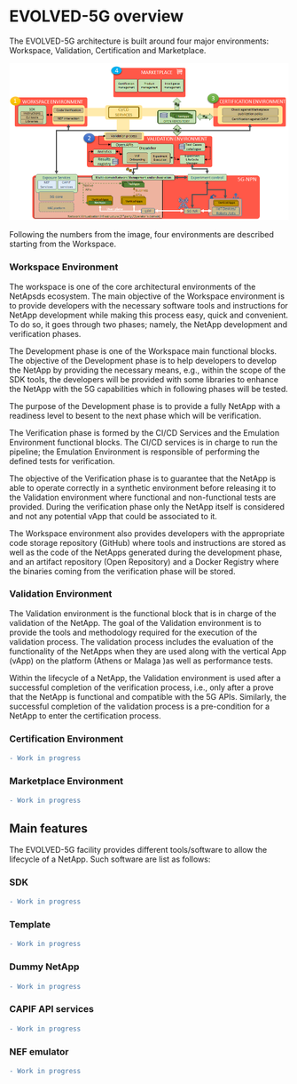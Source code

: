 # EVOLVED-5G overview
The EVOLVED-5G architecture is built around four major environments: Workspace, Validation, Certification and Marketplace.

![EVOLVED-5G Architecture](./images/architecture.png)

Following the numbers from the image, four environments are described starting from the Workspace.
### Workspace Environment

The workspace is one of the core architectural environments of the NetApsds ecosystem. The main objective of the Workspace environment is to provide developers with the necessary software tools and instructions for NetApp development while making this process easy, quick and convenient. To do so, it goes through two phases; namely, the NetApp development and verification phases. 

The Development phase is one of the Workspace main functional blocks. The objective of the Development phase is to help developers to develop the NetApp by providing the necessary means, e.g., within the scope of the SDK tools, the developers will be provided with some libraries to enhance the NetApp with the 5G capabilities which in following phases will be tested. 

The purpose of the Development phase is to provide a fully NetApp with a readiness level to besent to the next phase which will be verification.

The Verification phase is formed by the CI/CD Services and the Emulation Environment
functional blocks. The CI/CD services is in charge to run the pipeline; the Emulation Environment is responsible of performing the defined tests for verification.

The objective of the Verification phase is to guarantee that the NetApp is able to operate correctly in a synthetic environment before releasing it to the Validation environment where functional and non-functional tests are provided. During the verification phase only the NetApp itself is considered and not any potential vApp that could be associated to it.

The Workspace environment also provides developers with the appropriate code storage repository
(GitHub) where tools and instructions are stored as well as the code of the NetApps generated during the development phase, and an artifact repository (Open Repository) and a Docker Registry where the binaries coming from the verification phase will be stored.

### Validation Environment

The Validation environment is the functional block that is in charge of the validation of the NetApp. The goal of the Validation environment is to provide the tools and methodology required for the execution of the validation process. The validation process includes the evaluation of the functionality of the NetApps when they are used along with the vertical App (vApp) on the platform (Athens or Malaga )as well as performance tests.

Within the lifecycle of a NetApp, the Validation environment is used after a successful
completion of the verification process, i.e., only after a prove that the NetApp is functional and compatible with the 5G APIs. Similarly, the successful completion of the validation process is a pre-condition for a NetApp to enter the certification process.

### Certification Environment

```diff
- Work in progress
```

### Marketplace Environment

```diff
- Work in progress
```

## Main features

The EVOLVED-5G facility provides different tools/software to allow the lifecycle of a NetApp. Such software are list as follows:

### SDK

```diff
- Work in progress
```

### Template

```diff
- Work in progress
```


### Dummy NetApp

```diff
- Work in progress
```

### CAPIF API services

```diff
- Work in progress
```

### NEF emulator  

```diff
- Work in progress
```
